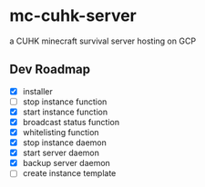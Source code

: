# mc-cuhk-server

a CUHK minecraft survival server hosting on GCP

## Dev Roadmap

- [x] installer
- [ ] stop instance function
- [x] start instance function
- [x] broadcast status function
- [x] whitelisting function
- [x] stop instance daemon
- [x] start server daemon
- [x] backup server daemon
- [ ] create instance template
